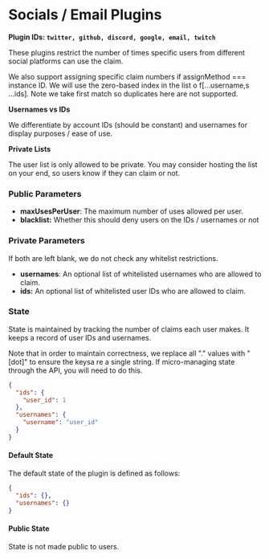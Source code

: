 # Socials / Email Plugins

**Plugin IDs: `twitter, github, discord, google, email, twitch`**

These plugins restrict the number of times specific users from different social platforms can use the claim.&#x20;

We also support assigning specific claim numbers if assignMethod === instance ID. We will use the zero-based index in the list o f\[...username,s ...ids]. Note we take first match so duplicates here are not supported.

**Usernames vs IDs**

We differentiate by account IDs (should be constant) and usernames for display purposes / ease of use.&#x20;

**Private Lists**

The user list is only allowed to be private. You may consider hosting the list on your end, so users know if they can claim or not.

### Public Parameters

* **maxUsesPerUser**: The maximum number of uses allowed per user.
* **blacklist:** Whether this should deny users on the IDs / usernames or not

### Private Parameters

If both are left blank, we do not check any whitelist restrictions.&#x20;

* **usernames**: An optional list of whitelisted usernames who are allowed to claim.
* **ids:** An optional list of whitelisted user IDs who are allowed to claim.

### State

State is maintained by tracking the number of claims each user makes. It keeps a record of user IDs and usernames.

Note that in order to maintain correctness, we replace all "." values with "\[dot]" to ensure the keysa re a single string. If micro-managing state through the API, you will need to do this.

```json
{
  "ids": {
    "user_id": 1
  },
  "usernames": {
    "username": "user_id"
  }
}
```

#### Default State

The default state of the plugin is defined as follows:

```json
{
  "ids": {},
  "usernames": {}
}
```

#### Public State

State is not made public to users.
